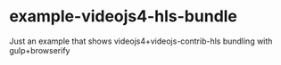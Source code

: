 # example-videojs4-hls-bundle
Just an example that shows videojs4+videojs-contrib-hls bundling with gulp+browserify
